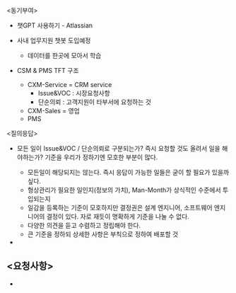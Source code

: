 <동기부여>
- 챗GPT 사용하기 - Atlassian
- 사내 업무지원 챗봇 도입예정
	- 데이터를 한곳에 모아서 학습

- CSM & PMS TFT 구조
	- CXM-Service = CRM service
		- Issue&VOC : 시장요청사항
		- 단순의뢰 : 고객지원이 타부서에 요청하는 것
	- CXM-Sales = 영업
	- PMS

<질의응답>
- 모든 일이 Issue&VOC / 단순의뢰로 구분되는가? 즉시 요청할 것도 올려서 일을 해야하는가? 기준을 우리가 정하기엔 모호한 부분이 많다.
	- 모든일이 해당되지는 않는다. 즉시 응답이 가능한 일들은 굳이 할 필요가 있을까 싶다.
	- 형상관리가 필요한 일인지(정보의 가치), Man-Month가 상식적인 수준에서 투입되는지
	- 일감을 등록하는 기준이 모호하지만 결정권은 설계 엔지니어, 소프트웨어 엔지니어의 결정이 있다. 자로 재듯이 명확하게 기준을 나눌 수 없다.
	- 다양한 의견을 듣고 수렴하고 정립해야 한다.
	- 큰 기준을 정하되 상세한 사항은 부칙으로 정하여 배포할 것

- 

<요청사항>
- 
- 